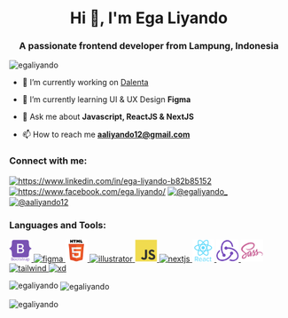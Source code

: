 <h1 align="center">Hi 👋, I'm Ega Liyando</h1>
<h3 align="center">A passionate frontend developer from Lampung, Indonesia</h3>

<p align="left"> <img src="https://komarev.com/ghpvc/?username=egaliyando&label=Profile%20views&color=0e75b6&style=flat" alt="egaliyando" /> </p>

- 🔭 I’m currently working on [Dalenta](https://dalenta.com/)

- 🌱 I’m currently learning UI & UX Design **Figma**

- 💬 Ask me about **Javascript, ReactJS & NextJS**

- 📫 How to reach me **aaliyando12@gmail.com**

<h3 align="left">Connect with me:</h3>
<p align="left">
<a href="https://linkedin.com/in/ega-liyando-b82b85152" target="blank"><img align="center" src="https://raw.githubusercontent.com/rahuldkjain/github-profile-readme-generator/master/src/images/icons/Social/linked-in-alt.svg" alt="https://www.linkedin.com/in/ega-liyando-b82b85152" height="30" width="40" /></a>
<a href="https://fb.com/https://www.facebook.com/ega.liyando/" target="blank"><img align="center" src="https://raw.githubusercontent.com/rahuldkjain/github-profile-readme-generator/master/src/images/icons/Social/facebook.svg" alt="https://www.facebook.com/ega.liyando/" height="30" width="40" /></a>
<a href="https://instagram.com/@egaliyando_" target="blank"><img align="center" src="https://raw.githubusercontent.com/rahuldkjain/github-profile-readme-generator/master/src/images/icons/Social/instagram.svg" alt="@egaliyando_" height="30" width="40" /></a>
<a href="https://medium.com/@aaliyando12" target="blank"><img align="center" src="https://raw.githubusercontent.com/rahuldkjain/github-profile-readme-generator/master/src/images/icons/Social/medium.svg" alt="@aaliyando12" height="30" width="40" /></a>
</p>

<h3 align="left">Languages and Tools:</h3>
<p align="left"> <a href="https://getbootstrap.com" target="_blank" rel="noreferrer"> <img src="https://raw.githubusercontent.com/devicons/devicon/master/icons/bootstrap/bootstrap-plain-wordmark.svg" alt="bootstrap" width="40" height="40"/> </a> <a href="https://www.figma.com/" target="_blank" rel="noreferrer"> <img src="https://www.vectorlogo.zone/logos/figma/figma-icon.svg" alt="figma" width="40" height="40"/> </a> <a href="https://www.w3.org/html/" target="_blank" rel="noreferrer"> <img src="https://raw.githubusercontent.com/devicons/devicon/master/icons/html5/html5-original-wordmark.svg" alt="html5" width="40" height="40"/> </a> <a href="https://www.adobe.com/in/products/illustrator.html" target="_blank" rel="noreferrer"> <img src="https://www.vectorlogo.zone/logos/adobe_illustrator/adobe_illustrator-icon.svg" alt="illustrator" width="40" height="40"/> </a> <a href="https://developer.mozilla.org/en-US/docs/Web/JavaScript" target="_blank" rel="noreferrer"> <img src="https://raw.githubusercontent.com/devicons/devicon/master/icons/javascript/javascript-original.svg" alt="javascript" width="40" height="40"/> </a> <a href="https://nextjs.org/" target="_blank" rel="noreferrer"> <img src="https://cdn.worldvectorlogo.com/logos/nextjs-2.svg" alt="nextjs" width="40" height="40"/> </a> <a href="https://reactjs.org/" target="_blank" rel="noreferrer"> <img src="https://raw.githubusercontent.com/devicons/devicon/master/icons/react/react-original-wordmark.svg" alt="react" width="40" height="40"/> </a> <a href="https://redux.js.org" target="_blank" rel="noreferrer"> <img src="https://raw.githubusercontent.com/devicons/devicon/master/icons/redux/redux-original.svg" alt="redux" width="40" height="40"/> </a> <a href="https://sass-lang.com" target="_blank" rel="noreferrer"> <img src="https://raw.githubusercontent.com/devicons/devicon/master/icons/sass/sass-original.svg" alt="sass" width="40" height="40"/> </a> <a href="https://tailwindcss.com/" target="_blank" rel="noreferrer"> <img src="https://www.vectorlogo.zone/logos/tailwindcss/tailwindcss-icon.svg" alt="tailwind" width="40" height="40"/> </a> <a href="https://www.adobe.com/products/xd.html" target="_blank" rel="noreferrer"> <img src="https://cdn.worldvectorlogo.com/logos/adobe-xd.svg" alt="xd" width="40" height="40"/> </a> </p>

<p><img align="left" src="https://github-readme-stats.vercel.app/api/top-langs?username=egaliyando&show_icons=true&locale=en&layout=compact" alt="egaliyando" /></p>

<p>&nbsp;<img align="center" src="https://github-readme-stats.vercel.app/api?username=egaliyando&show_icons=true&locale=en" alt="egaliyando" /></p>

<p><img align="center" src="https://github-readme-streak-stats.herokuapp.com/?user=egaliyando&" alt="egaliyando" /></p>

